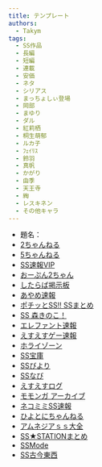 ```yaml
---
title: テンプレート
authors:
  - Takym
tags:
  - SS作品
  - 長編
  - 短編
  - 連載
  - 安価
  - ネタ
  - シリアス
  - まっちょしぃ登場
  - 岡部
  - まゆり
  - ダル
  - 紅莉栖
  - 桐生萌郁
  - ルカ子
  - ﾌｪｲﾘｽ
  - 鈴羽
  - 真帆
  - かがり
  - 由季
  - 天王寺
  - 綯
  - レスキネン
  - その他キャラ
---
```

<!-- このファイルはまとめSS用のテンプレートです。 -->
<!-- 次はここから：https://ssmania.info/category/%e3%82%b7%e3%83%a5%e3%82%bf%e3%82%b2?page=7&sort=s -->
- 題名：
- [2ちゃんねる](http://viper.2ch.sc/test/read.cgi/news4vip/xxx)
- [5ちゃんねる](http://hebi.5ch.net/test/read.cgi/news4vip/xxx)
- [SS速報VIP](https://ex14.vip2ch.com/test/read.cgi/news4ssnip/xxx/)
- [おーぷん2ちゃん](https://hayabusa.open2ch.net/test/read.cgi/news4vip/xxx/)
- [したらば掲示板](https://jbbs.shitaraba.net/)
- [あやめ速報](https://ayamevip.com/archives/xxx.html)
- [ポチッとSS!! SSまとめ](http://potittoss.blog.jp/archives/xxx.html)
- [SS 森きのこ！](http://morikinoko.com/archives/xxx.html)
- [エレファント速報](http://elephant.2chblog.jp/archives/xxx.html)
- [えすえすゲー速報](http://blog.livedoor.jp/h616r825/archives/xxx.html)
- [ホライゾーン](http://horahorazoon.blog134.fc2.com/blog-entry-xxx.html)
- [SS宝庫](http://sshouko.net/blog-entry-xxx.html)
- [SSびより](http://ssbiyori.blog.fc2.com/blog-entry-xxx.html)
- [SSなび](http://ss-navi.com/blog-entry-xxx.html)
- [えすえすログ](http://s2-log.com/archives/xxx.html)
- [モモンガ アーカイブ](http://sslog.ldblog.jp/archives/xxx.html)
- [ネコミミSS速報](http://ssblog614.blog.fc2.com/blog-entry-xxx.html)
- [ひよとにちゃんねる](http://142ch.blog90.fc2.com/blog-entry-xxx.html)
- [アムネジアｓｓ大全](http://amnesiataizen.blog.fc2.com/blog-entry-xxx.html)
- [SS★STATIONまとめ](http://ss-station.2chblog.jp/archives/xxx.html)
- [SSMode](http://blog.livedoor.jp/mode_ss/archives/xxx.html)
- [SS古今東西](http://blog.livedoor.jp/kokon55/archives/xxx.html)
